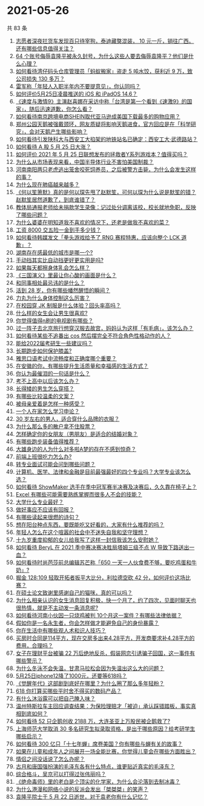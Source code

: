 # 2021-05-26

共 83 条

<!-- BEGIN -->
<!-- 最后更新时间 Wed May 26 2021 07:08:02 GMT+0800 (China Standard Time) -->

1. [志愿者深夜拦货车发现百只待宰狗，泰迪藏獒混装， 10
   元一斤，销往广西。还有哪些信息值得关注？](https://www.zhihu.com/question/461282064)
2. [64
   个账号侮辱袁隆平被永久封号，为什么这些人要去侮辱袁隆平？他们是什么心理？](https://www.zhihu.com/question/461316765)
3. [如何看待湾仔码头仓库管理员「蚂蚁搬家」盗走 5 吨水饺，获利近 9 万，致公司损失 130
   多万？](https://www.zhihu.com/question/461183162)
4. [雷军称「年轻人入职半年内不要提意见」，你认同吗？](https://www.zhihu.com/question/461347400)
5. [如何评价5月25日凌晨推送的 iOS 和 iPadOS 14.6？](https://www.zhihu.com/question/461255795)
6. [《速度与激情9》主演赵喜娜在采访中称「台湾是第一个看到《速激9》的国家」，随后迅速道歉，你怎么看？](https://www.zhihu.com/question/461250975)
7. [如何看待南京跨境电商SHEIN取代亚马逊成美国下载最多的购物应用？](https://www.zhihu.com/question/461229919)
8. [郑州公园天鹅被强戴颈环，网友质疑将影响天鹅进食，官方回应是在「科学研究」，会对天鹅产生哪些影响？](https://www.zhihu.com/question/461338939)
9. [如何看待引发陕科大与西安工大掐架的地铁站名已确定：西安工大·武德路站？](https://www.zhihu.com/question/461160602)
10. [如何看待 A 股 5 月 25 日大涨？](https://www.zhihu.com/question/461315219)
11. [如何评价 2021 年 5 月 25
    日联想发布的拯救者Y系列游戏本？值得买吗？](https://www.zhihu.com/question/461301869)
12. [为什么从市场表现来看，中国半导体行业不害怕美国制裁？](https://www.zhihu.com/question/459925498)
13. [河南南阳两只老虎逃出笼舍咬死饲养员，之后被警方击毙，为什么会发生这样的事？](https://www.zhihu.com/question/461359417)
14. [为什么现在肺癌越来越多？](https://www.zhihu.com/question/454025025)
15. [《何以笙箫默》真的是何以琛先甩了赵默笙，可何以琛为什么说是默笙的错？赵默笙居然道歉了，到底谁错了？](https://www.zhihu.com/question/267577676)
16. [教体局通报老师给未捐款学生录像：记过处分调离该校，校长就地免职，反映了哪些问题？](https://www.zhihu.com/question/460650421)
17. [为什么婆婆在明知道我不喜欢的情况下，还老是做我不喜欢的菜？](https://www.zhihu.com/question/455272913)
18. [工资 8000 交五险一金到手多少钱？](https://www.zhihu.com/question/372675379)
19. [如何看待韩媒发文「拳头游戏给予了 RNG 赛程特惠，应该向整个 LCK
    道歉」？](https://www.zhihu.com/question/461315452)
20. [湖南存在感最低的城市是哪一个?](https://www.zhihu.com/question/386810766)
21. [手动挡其实比自动挡更好更实用是吗?](https://www.zhihu.com/question/452653431)
22. [如果每天都擦身体乳会怎么样？](https://www.zhihu.com/question/282225899)
23. [《三国演义》里最让你心酸的画面是什么？](https://www.zhihu.com/question/459544298)
24. [和同事相处最忌讳的是什么？](https://www.zhihu.com/question/294492493)
25. [活到 28 岁，你有哪些幡然醒悟的瞬间？](https://www.zhihu.com/question/461293445)
26. [力丸为什么身体控制这么厉害？](https://www.zhihu.com/question/461231751)
27. [在校园穿 JK 制服是什么体验？回头率高吗？](https://www.zhihu.com/question/294151930)
28. [什么样的女生会让男生很喜欢?](https://www.zhihu.com/question/375563536)
29. [你觉得值得n刷的电视剧有哪些？](https://www.zhihu.com/question/379644335)
30. [过一阵子去北京旅行想穿汉服去故宫，妈妈认为这样「有毛病」，该怎么办？](https://www.zhihu.com/question/456328349)
31. [如何看待某些不追番出 cos 然后摆完全不符合角色性格动作的人？](https://www.zhihu.com/question/459918581)
32. [能给2022届考研生一些建议吗？](https://www.zhihu.com/question/434868085)
33. [长期跑步如何保护膝盖?](https://www.zhihu.com/question/385600001)
34. [雅思口语考试中流畅度和正确度哪个重要？](https://www.zhihu.com/question/41099771)
35. [在安徽的你，有哪些提升生活质量和幸福感的生活方式？](https://www.zhihu.com/question/460182342)
36. [你认为最催泪的一句话是什么？](https://www.zhihu.com/question/428747344)
37. [考不上高中以后该怎么办？](https://www.zhihu.com/question/447628478)
38. [长得矮的男生怎么穿搭？](https://www.zhihu.com/question/265389130)
39. [有哪些比较温柔的文案？](https://www.zhihu.com/question/400419121)
40. [被母亲爱着是怎样一种感受？](https://www.zhihu.com/question/36436131)
41. [一个人在家怎么学习申论？](https://www.zhihu.com/question/370238097)
42. [30 岁左右的男人，适合穿什么品牌的衣服？](https://www.zhihu.com/question/317625716)
43. [为什么那么多的散户拿不住股票？](https://www.zhihu.com/question/454430837)
44. [怎样确定你的女朋友（男朋友）是适合的结婚对象？](https://www.zhihu.com/question/21778422)
45. [有哪些跑步装备值得推荐？](https://www.zhihu.com/question/21790313)
46. [大雄身边的人为什么对多啦A梦的存在不感到惊奇？](https://www.zhihu.com/question/284594524)
47. [前端上班很吃力怎么办?](https://www.zhihu.com/question/458055934)
48. [转专业面试可能会问到哪些问题？](https://www.zhihu.com/question/32287569)
49. [计算机、医学、法律和金融是目前最强最好的四个专业吗？大学专业该怎么选？](https://www.zhihu.com/question/458947942)
50. [如何看待 ShowMaker
    选手在季中冠军赛半决赛及决赛后，久久靠在椅子上？](https://www.zhihu.com/question/460956969)
51. [Excel 有哪些可能需要熟练掌握而很多人不会的技能？](https://www.zhihu.com/question/21758700)
52. [大学什么专业最好？](https://www.zhihu.com/question/309589722)
53. [做好事应不应该有回报？](https://www.zhihu.com/question/324276814)
54. [有哪些读起来很燃的诗句？](https://www.zhihu.com/question/452583924)
55. [想在阳台种点东西，要既能吃又好看的，大家有什么推荐的吗？](https://www.zhihu.com/question/460313478)
56. [年轻人怎么在这个喧嚣的社会中不迷失自我和坚守理想？](https://www.zhihu.com/question/26557967)
57. [十九岁重度抑郁的女儿给我写了这样一封信我该怎么安慰她？](https://www.zhihu.com/question/460881487)
58. [如何看待 BeryL 在 2021 季中赛决赛决胜局塔姆三级不点 W
    导致下路送出一血？](https://www.zhihu.com/question/461134288)
59. [如何看待时尚芭莎前总编辑苏芒称「650
    一天一人伙食费不够，要吃鸡蛋和牛奶」?](https://www.zhihu.com/question/461057693)
60. [掘金 128:109 轻取开拓者扳平大比分，利拉德空砍 42
    分，如何评价这场比赛？](https://www.zhihu.com/question/461274276)
61. [在硕士论文致谢里感谢自己的猫咪，真的可以吗？](https://www.zhihu.com/question/461220227)
62. [为什么相亲认识的女生消息回复积极，快一个月了，约了四次，见面时聊天也很热情，就是不主动发一条消息呢?](https://www.zhihu.com/question/460678480)
63. [如何看待河南小伙因一只烧鸡被判
    10个月这一案件？有哪些法律依据？](https://www.zhihu.com/question/460929448)
64. [假如你是一名永生者，你会怎样做才能避免自己的身份暴露？](https://www.zhihu.com/question/438453657)
65. [你在生活中有哪些观人术和识人技巧？](https://www.zhihu.com/question/23561870)
66. [买房时合同是114平方，现在交房多出来4.28平方，开发商要求补4.28平方的费用，合理吗？](https://www.zhihu.com/question/460780593)
67. [女子在理财平台被骗 22
    万后绝地反杀，假装网恋引诱骗子回国，这一事件有哪些警示？](https://www.zhihu.com/question/461157072)
68. [为什么冬泳不会失温，甘肃马拉松会因为失温出这么大的问题？](https://www.zhihu.com/question/460950129)
69. [5月25日iphone12降了1000元，还要等618吗？](https://www.zhihu.com/question/461245434)
70. [《觉醒年代》这部剧到底好在哪里？为什么圈了那么多年轻粉？](https://www.zhihu.com/question/459410613)
71. [618 你打算买哪些平时舍不得买的数码产品？](https://www.zhihu.com/question/399994145)
72. [有什么沐浴露可以把自己腌入味？](https://www.zhihu.com/question/48929487)
73. [温州特斯拉车主回应调查结果：为保险理赔才「被迫」承认踩错踏板，事实真相到底如何？](https://www.zhihu.com/question/461186429)
74. [如何看待 52 只企鹅创收 2188
    万，大连圣亚上万股民被企鹅救了?](https://www.zhihu.com/question/460735226)
75. [上海师范大学取消 30
    多名研究生拟录取资格，是出于哪些原因？给考研学生哪些启示？](https://www.zhihu.com/question/461141160)
76. [如何看待 300
    亿只「十七年蝉」席卷美国？你有哪些与蝉有关的故事？](https://www.zhihu.com/question/461290050)
77. [如果在儿童和成年人之间展开一场全能比赛，你觉得儿童会在哪些方面胜出？](https://www.zhihu.com/question/459854374)
78. [情侣之间没话说了怎么办呢？](https://www.zhihu.com/question/348132267)
79. [古月和唐国强扮演的毛泽东各有什么特点，谁更贴近真实的毛泽东？](https://www.zhihu.com/question/36988226)
80. [综合格斗，吴京可以打得过张伟丽吗？](https://www.zhihu.com/question/423787485)
81. [《绝命毒师》里的老白是个顶尖的化学家，为什么会沦落到去制冰毒？](https://www.zhihu.com/question/25830031)
82. [为什么港漫和网络小说的反派会发出「桀桀桀」的笑声？](https://www.zhihu.com/question/318052604)
83. [袁隆平院士于 5 月 22 日逝世，对于袁老你有什么记忆？](https://www.zhihu.com/question/460807345)

<!-- END -->
